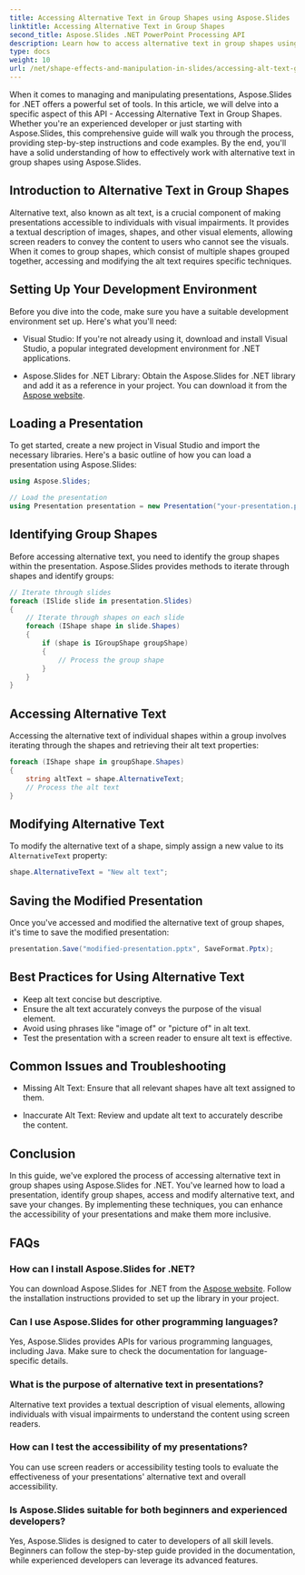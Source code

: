 ```yaml
---
title: Accessing Alternative Text in Group Shapes using Aspose.Slides
linktitle: Accessing Alternative Text in Group Shapes
second_title: Aspose.Slides .NET PowerPoint Processing API
description: Learn how to access alternative text in group shapes using Aspose.Slides for .NET. Step-by-step guide with code examples.
type: docs
weight: 10
url: /net/shape-effects-and-manipulation-in-slides/accessing-alt-text-group-shapes/
---
```


When it comes to managing and manipulating presentations, Aspose.Slides for .NET offers a powerful set of tools. In this article, we will delve into a specific aspect of this API - Accessing Alternative Text in Group Shapes. Whether you're an experienced developer or just starting with Aspose.Slides, this comprehensive guide will walk you through the process, providing step-by-step instructions and code examples. By the end, you'll have a solid understanding of how to effectively work with alternative text in group shapes using Aspose.Slides.

## Introduction to Alternative Text in Group Shapes

Alternative text, also known as alt text, is a crucial component of making presentations accessible to individuals with visual impairments. It provides a textual description of images, shapes, and other visual elements, allowing screen readers to convey the content to users who cannot see the visuals. When it comes to group shapes, which consist of multiple shapes grouped together, accessing and modifying the alt text requires specific techniques.

## Setting Up Your Development Environment

Before you dive into the code, make sure you have a suitable development environment set up. Here's what you'll need:

- Visual Studio: If you're not already using it, download and install Visual Studio, a popular integrated development environment for .NET applications.

- Aspose.Slides for .NET Library: Obtain the Aspose.Slides for .NET library and add it as a reference in your project. You can download it from the  [Aspose website](https://reference.aspose.com/slides/net/).

## Loading a Presentation

To get started, create a new project in Visual Studio and import the necessary libraries. Here's a basic outline of how you can load a presentation using Aspose.Slides:

```csharp
using Aspose.Slides;

// Load the presentation
using Presentation presentation = new Presentation("your-presentation.pptx");
```

## Identifying Group Shapes

Before accessing alternative text, you need to identify the group shapes within the presentation. Aspose.Slides provides methods to iterate through shapes and identify groups:

```csharp
// Iterate through slides
foreach (ISlide slide in presentation.Slides)
{
    // Iterate through shapes on each slide
    foreach (IShape shape in slide.Shapes)
    {
        if (shape is IGroupShape groupShape)
        {
            // Process the group shape
        }
    }
}
```

## Accessing Alternative Text

Accessing the alternative text of individual shapes within a group involves iterating through the shapes and retrieving their alt text properties:

```csharp
foreach (IShape shape in groupShape.Shapes)
{
    string altText = shape.AlternativeText;
    // Process the alt text
}
```

## Modifying Alternative Text

To modify the alternative text of a shape, simply assign a new value to its `AlternativeText` property:

```csharp
shape.AlternativeText = "New alt text";
```

## Saving the Modified Presentation

Once you've accessed and modified the alternative text of group shapes, it's time to save the modified presentation:

```csharp
presentation.Save("modified-presentation.pptx", SaveFormat.Pptx);
```

## Best Practices for Using Alternative Text

- Keep alt text concise but descriptive.
- Ensure the alt text accurately conveys the purpose of the visual element.
- Avoid using phrases like "image of" or "picture of" in alt text.
- Test the presentation with a screen reader to ensure alt text is effective.

## Common Issues and Troubleshooting

- Missing Alt Text: Ensure that all relevant shapes have alt text assigned to them.

- Inaccurate Alt Text: Review and update alt text to accurately describe the content.

## Conclusion

In this guide, we've explored the process of accessing alternative text in group shapes using Aspose.Slides for .NET. You've learned how to load a presentation, identify group shapes, access and modify alternative text, and save your changes. By implementing these techniques, you can enhance the accessibility of your presentations and make them more inclusive.

## FAQs

### How can I install Aspose.Slides for .NET?

You can download Aspose.Slides for .NET from the  [Aspose website](https://reference.aspose.com/slides/net/). Follow the installation instructions provided to set up the library in your project.

### Can I use Aspose.Slides for other programming languages?

Yes, Aspose.Slides provides APIs for various programming languages, including Java. Make sure to check the  documentation for language-specific details.

### What is the purpose of alternative text in presentations?

Alternative text provides a textual description of visual elements, allowing individuals with visual impairments to understand the content using screen readers.

### How can I test the accessibility of my presentations?

You can use screen readers or accessibility testing tools to evaluate the effectiveness of your presentations' alternative text and overall accessibility.

### Is Aspose.Slides suitable for both beginners and experienced developers?

Yes, Aspose.Slides is designed to cater to developers of all skill levels. Beginners can follow the step-by-step guide provided in the documentation, while experienced developers can leverage its advanced features.

